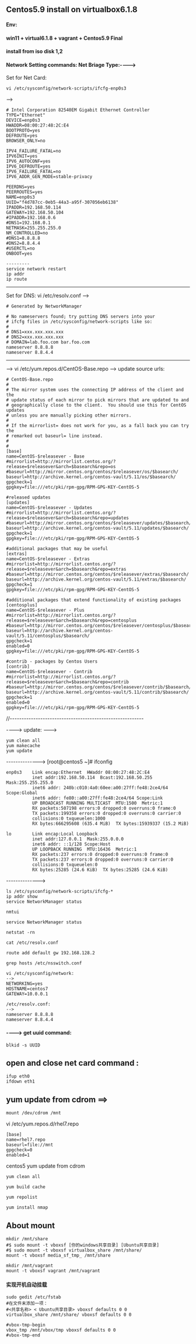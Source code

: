
## Centos5.9 install on virtualbox6.1.8
#### Env:
####   win11 + virtual6.1.8 + vagrant + Centos5.9 Final
####   install from iso disk 1,2

#### Network Setting commands: Net Briage Type:---->
Set for Net Card:
```shell
vi /etc/sysconfig/network-scripts/ifcfg-enp0s3
```
-->
```shell
# Intel Corporation 82540EM Gigabit Ethernet Controller
TYPE="Ethernet"
DEVICE=enp0s3
HWADDR=08:00:27:48:2C:E4
BOOTPROTO=yes
DEFROUTE=yes
BROWSER_ONLY=no

IPV4_FAILURE_FATAL=no
IPV6INIT=yes
IPV6_AUTOCONF=yes
IPV6_DEFROUTE=yes
IPV6_FAILURE_FATAL=no
IPV6_ADDR_GEN_MODE=stable-privacy

PEERDNS=yes
PEERROUTES=yes
NAME=enp0s3
UUID="f4d787cc-0eb5-44a3-a95f-307056eb6138"
IPADDR=192.168.50.114
GATEWAY=192.168.50.104
#IPADDR=192.168.0.6
#DNS1=192.168.0.1
NETMASK=255.255.255.0
NM_CONTROLLED=no
#DNS1=8.8.8.8
#DNS2=8.8.4.4
#USERCTL=no
ONBOOT=yes

---------
service network restart
ip addr
ip route
```
------------------------------------------------------------
Set for DNS:
vi /etc/resolv.conf
-->
```shell
# Generated by NetworkManager

# No nameservers found; try putting DNS servers into your
# ifcfg files in /etc/sysconfig/network-scripts like so:
#
# DNS1=xxx.xxx.xxx.xxx
# DNS2=xxx.xxx.xxx.xxx
# DOMAIN=lab.foo.com bar.foo.com
nameserver 8.8.8.8
nameserver 8.8.4.4
```
------------------------------------------------------------
-->
vi /etc/yum.repos.d/CentOS-Base.repo
--> update source urls:
```shell
# CentOS-Base.repo
#
# The mirror system uses the connecting IP address of the client and the
# update status of each mirror to pick mirrors that are updated to and
# geographically close to the client.  You should use this for CentOS updates
# unless you are manually picking other mirrors.
#
# If the mirrorlist= does not work for you, as a fall back you can try the
# remarked out baseurl= line instead.
#
#
[base]
name=CentOS-$releasever - Base
#mirrorlist=http://mirrorlist.centos.org/?release=$releasever&arch=$basearch&repo=os
#baseurl=http://mirror.centos.org/centos/$releasever/os/$basearch/
baseurl=http://archive.kernel.org/centos-vault/5.11/os/$basearch/
gpgcheck=1
gpgkey=file:///etc/pki/rpm-gpg/RPM-GPG-KEY-CentOS-5

#released updates
[updates]
name=CentOS-$releasever - Updates
#mirrorlist=http://mirrorlist.centos.org/?release=$releasever&arch=$basearch&repo=updates
#baseurl=http://mirror.centos.org/centos/$releasever/updates/$basearch/
baseurl=http://archive.kernel.org/centos-vault/5.11/updates/$basearch/
gpgcheck=1
gpgkey=file:///etc/pki/rpm-gpg/RPM-GPG-KEY-CentOS-5

#additional packages that may be useful
[extras]
name=CentOS-$releasever - Extras
#mirrorlist=http://mirrorlist.centos.org/?release=$releasever&arch=$basearch&repo=extras
#baseurl=http://mirror.centos.org/centos/$releasever/extras/$basearch/
baseurl=http://archive.kernel.org/centos-vault/5.11/extras/$basearch/
gpgcheck=1
gpgkey=file:///etc/pki/rpm-gpg/RPM-GPG-KEY-CentOS-5

#additional packages that extend functionality of existing packages
[centosplus]
name=CentOS-$releasever - Plus
#mirrorlist=http://mirrorlist.centos.org/?release=$releasever&arch=$basearch&repo=centosplus
#baseurl=http://mirror.centos.org/centos/$releasever/centosplus/$basearch/
baseurl=http://archive.kernel.org/centos-vault/5.11/centosplus/$basearch/
gpgcheck=1
enabled=0
gpgkey=file:///etc/pki/rpm-gpg/RPM-GPG-KEY-CentOS-5

#contrib - packages by Centos Users
[contrib]
name=CentOS-$releasever - Contrib
#mirrorlist=http://mirrorlist.centos.org/?release=$releasever&arch=$basearch&repo=contrib
#baseurl=http://mirror.centos.org/centos/$releasever/contrib/$basearch/
baseurl=http://archive.kernel.org/centos-vault/5.11/contrib/$basearch/
gpgcheck=1
enabled=0
gpgkey=file:///etc/pki/rpm-gpg/RPM-GPG-KEY-CentOS-5
```
//---------------------------------------------------------

----> update: --->
```shell
yum clean all
yum makecache
yum update
```
-------------->
[root@centos5 ~]# ifconfig
```shell
enp0s3    Link encap:Ethernet  HWaddr 08:00:27:48:2C:E4
          inet addr:192.168.50.114  Bcast:192.168.50.255  Mask:255.255.255.0
          inet6 addr: 240b:c010:4a0:60ee:a00:27ff:fe48:2ce4/64 Scope:Global
          inet6 addr: fe80::a00:27ff:fe48:2ce4/64 Scope:Link
          UP BROADCAST RUNNING MULTICAST  MTU:1500  Metric:1
          RX packets:507198 errors:0 dropped:0 overruns:0 frame:0
          TX packets:199358 errors:0 dropped:0 overruns:0 carrier:0
          collisions:0 txqueuelen:1000
          RX bytes:666295608 (635.4 MiB)  TX bytes:15939337 (15.2 MiB)

lo        Link encap:Local Loopback
          inet addr:127.0.0.1  Mask:255.0.0.0
          inet6 addr: ::1/128 Scope:Host
          UP LOOPBACK RUNNING  MTU:16436  Metric:1
          RX packets:237 errors:0 dropped:0 overruns:0 frame:0
          TX packets:237 errors:0 dropped:0 overruns:0 carrier:0
          collisions:0 txqueuelen:0
          RX bytes:25285 (24.6 KiB)  TX bytes:25285 (24.6 KiB)
```
-------------->
```shell
ls /etc/sysconfig/network-scripts/ifcfg-*
ip addr show
service NetworkManager status

nmtui

service NetworkManager status

netstat -rn

cat /etc/resolv.conf

route add default gw 192.168.128.2

grep hosts /etc/nsswitch.conf

vi /etc/sysconfig/network:
-->
NETWORKING=yes
HOSTNAME=centos7
GATEWAY=10.0.0.1

/etc/resolv.conf:
-->
nameserver 8.8.8.8
nameserver 8.8.4.4
```
#### ----> get uuid command:
```shell
blkid -s UUID
```
## open and close net card command :
```shell
ifup eth0
ifdown eth1
```

## yum update from cdrom ==>
```shell
mount /dev/cdrom /mnt
```
vi /etc/yum.repos.d/rhel7.repo
```shell
[base]
name=rhel7.repo
baseurl=file://mnt
gpgcheck=0
enabled=1
```
centos5 yum update from cdrom
```shell
yum clean all

yum build cache

yum repolist

yum install nmap
```
## About mount
```shell
mkdir /mnt/share
#$ sudo mount -t vboxsf [你的windows共享目录] [Ubuntu共享目录]
#$ sudo mount -t vboxsf virtualbox_share /mnt/share/
mount -t vboxsf media_sf_tmp_ /mnt/share

mkdir /mnt/vagrant
mount -t vboxsf vagrant /mnt/vagrant
```
#### 实现开机自动挂载
```shell
sudo gedit /etc/fstab
#在文件末添加一项：
#<共享名称> < Ubuntu共享目录> vboxsf defaults 0 0
virtualbox_share /mnt/share/ vboxsf defaults 0 0

#vbox-tmp-begin
vbox_tmp /mnt/vbox/tmp vboxsf defaults 0 0
#vbox-tmp-end
```







































